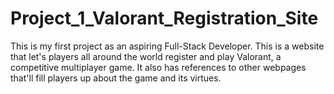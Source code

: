# Project_1_Valorant_Registration_Site
This is my first project as an aspiring Full-Stack Developer. This is a website that let's players all around the world register and play Valorant, a competitive multiplayer game. It also has references to other webpages that'll fill players up about the game and its virtues.
